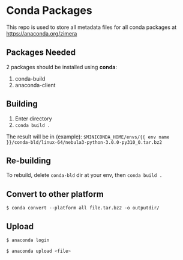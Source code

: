 # Conda Packages

This repo is used to store all metadata files for all conda packages at https://anaconda.org/zimera

## Packages Needed

2 packages should be installed using **conda**:

1.  conda-build
2.  anaconda-client

## Building 

1.  Enter directory
2.  ``conda build .``

The result will be in (example): ``$MINICONDA_HOME/envs/{{ env name }}/conda-bld/linux-64/nebula3-python-3.0.0-py310_0.tar.bz2``

## Re-building

To rebuild, delete ``conda-bld`` dir at your env, then ``conda build .``

## Convert to other platform

```
$ conda convert --platform all file.tar.bz2 -o outputdir/
```

## Upload

```bash
$ anaconda login

$ anaconda upload <file>
```

